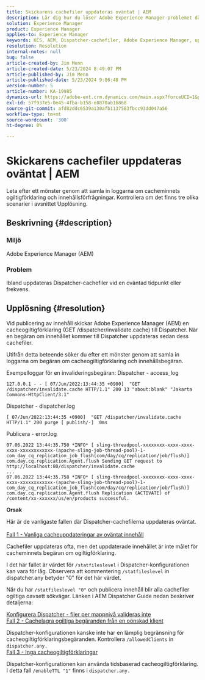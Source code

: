 ```yaml
---
title: Skickarens cachefiler uppdateras oväntat | AEM
description: Lär dig hur du löser Adobe Experience Manager-problemet där Dispatcher-cachefiler uppdateras oväntat.
solution: Experience Manager
product: Experience Manager
applies-to: Experience Manager
keywords: KCS, AEM, Dispatcher-cachefiler, Adobe Experience Manager, uppdaterades oväntat, Felsökning, dispatcher.any
resolution: Resolution
internal-notes: null
bug: false
article-created-by: Jim Menn
article-created-date: 5/23/2024 8:49:07 PM
article-published-by: Jim Menn
article-published-date: 5/23/2024 9:06:48 PM
version-number: 5
article-number: KA-19985
dynamics-url: https://adobe-ent.crm.dynamics.com/main.aspx?forceUCI=1&pagetype=entityrecord&etn=knowledgearticle&id=0baf35e1-4519-ef11-9f8a-6045bd006268
exl-id: 57f937e5-0e45-4fba-b158-e8870ab1b868
source-git-commit: afd82ddc6539a130afb1137583fbcc93dd047a56
workflow-type: tm+mt
source-wordcount: '300'
ht-degree: 0%

---
```


# Skickarens cachefiler uppdateras oväntat | AEM


Leta efter ett mönster genom att samla in loggarna om cacheminnets ogiltigförklaring och innehållsförfrågningar. Kontrollera om det finns tre olika scenarier i avsnittet Upplösning.

## Beskrivning {#description}


### <b>Miljö</b>

Adobe Experience Manager (AEM)

### <b>Problem</b>

Ibland uppdateras Dispatcher-cachefiler vid en oväntad tidpunkt eller frekvens.


## Upplösning {#resolution}


Vid publicering av innehåll skickar Adobe Experience Manager (AEM) en cacheogiltigförklaring (GET /dispatcher/invalidate.cache) till Dispatcher. När en begäran om innehållet kommer till Dispatcher uppdateras sedan dess cachefiler.

Utifrån detta beteende söker du efter ett mönster genom att samla in loggarna om begäran om cacheogiltigförklaring och innehållsbegäran.

Exempelloggar för en invalideringsbegäran: Dispatcher - access_log<br>

```
127.0.0.1 - - [ 07/Jun/2022:13:44:35 +0900]  "GET /dispatcher/invalidate.cache HTTP/1.1" 200 13 "about:blank" "Jakarta Commons-HttpClient/3.1"
```

Dispatcher - dispatcher.log<br>

```
[ 07/Jun/2022:13:44:35 +0900]  "GET /dispatcher/invalidate.cache HTTP/1.1" 200 purge [ publish/-]  0ms
```

Publicera - error.log<br>

```
07.06.2022 13:44:35.750 *INFO* [ sling-threadpool-xxxxxxxx-xxxx-xxxx-xxxx-xxxxxxxxxxxx-(apache-sling-job-thread-pool)-1-com_day_cq_replication_job_flush(com/day/cq/replication/job/flush)]  com.day.cq.replication.Agent.flush Sending GET request to http://localhost:80/dispatcher/invalidate.cache
...
07.06.2022 13:44:35.758 *INFO* [ sling-threadpool-xxxxxxxx-xxxx-xxxx-xxxx-xxxxxxxxxxxx-(apache-sling-job-thread-pool)-1-com_day_cq_replication_job_flush(com/day/cq/replication/job/flush)]  com.day.cq.replication.Agent.flush Replication (ACTIVATE) of /content/xx-xxxxxx/us/en/products successful.
```




<b>Orsak</b>

Här är de vanligaste fallen där Dispatcher-cachefilerna uppdateras oväntat.
 <br>
<u>Fall 1 - Vanliga cacheuppdateringar av oväntat innehåll</u>

Cachefiler uppdateras ofta, men det uppdaterade innehållet är inte målet för cacheminnets begäran om ogiltigförklaring.

I det här fallet är värdet för `/statfileslevel` i Dispatcher-konfigurationen kan vara för låg. Observera att kommentering `/statfileslevel` in dispatcher.any betyder &quot;0&quot; för det här värdet.

När du har `/statfileslevel "0"` och publicera innehåll blir alla cachefiler ogiltiga oavsett sökvägar. Länken i AEM Dispatcher Guide nedan beskriver detaljerna:

[Konfigurera Dispatcher - filer per mappnivå valideras inte](https://experienceleague.adobe.com/docs/experience-manager-dispatcher/using/configuring/dispatcher-configuration.html#invalidating-files-by-folder-level)
 <br>
<u>Fall 2 - Cachelagra ogiltiga begäranden från en oönskad klient</u>

Dispatcher-konfigurationen kanske inte har en lämplig begränsning för cacheogiltigförklaringsbegäranden. Kontrollera `/allowedClients` in `dispatcher.any.`
 <br>
<u>Fall 3 - Inga cacheogiltigförklaringar</u>

Dispatcher-konfigurationen kan använda tidsbaserad cacheogiltigförklaring. I detta fall `/enableTTL "1"` finns i `dispatcher.any.`
